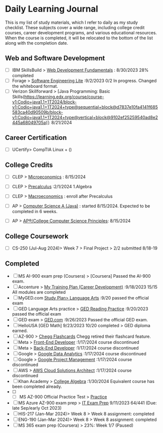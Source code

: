 # Daily Learning Journal
This is my list of study materials, which I refer to daily as my study checklist. These subjects cover a wide range, including college credit courses, career development programs, and various educational resources. When the course is completed, it will be relocated to the bottom of the list along with the completion date.

## Web and Software Development
- [ ] IBM SkillsBuild >  [Web Development Fundamentals](https://skills.yourlearning.ibm.com/activity/PLAN-8749C02A78EC?channelId=CNL_LCB_1616447372894)  : 8/30/2023 28% completed
- [ ] Forage > [Software Engineering Lite](https://www.theforage.com/dashboard)   :9/2/2023 0/2 In progress. Changed the whiteboard format.
- [ ] Verizon Skillforward > [Java Programming: Basic Skills(https://learning.edx.org/course/course-v1:Codio+java1.1+1T2024/block-v1:Codio+java1.1+1T2024+type@sequential+block@d7837e10fa4141f685583ca40d90509b/block-v1:Codio+java1.1+1T2024+type@vertical+block@9102ef25259540ad8e2445a68049705a)]: 8/21/2024
      
## Career Certification
- [ ] UCertify> CompTIA Linux + ()
      
## College Credits
- [ ] CLEP >   [Microeconomics](https://learn.modernstates.org/d2l/le/content/6700/viewContent/8211/View) : 8/15/2024
- [ ] CLEP >   [Precalculus](https://courses.modernstates.org/courses/course-v1:ModernStatesX+Precalculus+2017/course/) :2/1/2024 1.Algebra
- [ ] CLEP >   [Macroeconomics](https://courses.modernstates.org/courses/course-v1:ModernStatesX+Precalculus+2017/course/) : enroll after Precalculus
- [ ] AP > [Computer Science A (Java)](https://learning.edx.org/course/course-v1:PurdueX+CS180.1x+3T2019a/block-v1:PurdueX+CS180.1x+3T2019a+type@sequential+block@1f0359724882424797660a08da095f75/block-v1:PurdueX+CS180.1x+3T2019a+type@vertical+block@884bebfe9904431da596f2778f3cbb22) : started 8/15/2024. Expected to be completed in 6 weeks.
- [ ] AP > [AP®︎/College Computer Science Principles](https://www.khanacademy.org/computing/ap-computer-science-principles): 8/15/2024


## College Coursework
- [ ] CS-250 (Jul-Aug 2024)> Week 7 > Final Project > 2/2 submitted 8/18-19

## Completed
- [ ] MS AI-900 exam prep (Coursera) > [Coursera] Passed the AI-900 exam.
- [ ] Accenture >  [My Training Plan (Career Development)](https://cas.cclearning.accenture.com/cas/login?service=https%3A%2F%2Fccusa-lms.cclearning.accenture.com%2Flogin%2Findex.php)  :9/18/2023 15/15 All modules are completed
- [ ] MyGED.com [Study Plan> Language Arts](https://plus.aztecsoftware.com/) :9/20 passed the official exam
- [ ] GED Language Arts practice > [GED Reading Practice](https://www.gedpracticequestions.com/ged-reading-practice-test/)  :9/20/2023 passed the official exam
- [ ] GED exam >  [GED.com](https://app.ged.com/login?language=ENU&locale=USA)   :9/26/2023 Passed the official GED exam.
- [ ] HelloUSA [GED Math] 9/23/2023 10/20 completed > GED diploma earned.
- [ ] AZ-900 > [Chegg Flashcards](https://www.chegg.com/flashcards/practice-assessment-for-exam-az-900-microsoft-azu-b98c48d8-0757-4658-b0b3-8a3987ff7f7c/deck) Chegg retired their flashcard feature.
- [ ] Meta >  [Front-End Developer](https://www.coursera.org/in-progress) :1/17/2024 course discontinued
- [ ] Meta >  [Back-End Developer](https://www.coursera.org/in-progress)  :1/17/2024 course discontinued
- [ ] Google >  [Google Data Analytics](https://www.coursera.org/in-progress)  :1/17/2024 course discontinued
- [ ] Google >  [Google Project Management](https://www.coursera.org/in-progress) :1/17/2024 course discontinued
- [ ] AWS >   [AWS Cloud Solutions Architect](https://www.coursera.org/in-progress)  :1/17/2024 course discontinued
- [ ] Khan Academy > [College Algebra](https://www.khanacademy.org/math/college-algebra/xa5dd2923c88e7aa8:linear-equations-and-inequalities/xa5dd2923c88e7aa8:solving-equations-with-one-unknown/e/multistep_equations_with_distribution) :1/30/2024 Equivalent course has been completed already.
- [ ] - [ ] MS AZ-900 Official Practice Test > [Practice](https://learn.microsoft.com/en-us/credentials/certifications/exams/az-900/practice/results?assessmentId=23&snapshotId=21bd8b0b-071e-42f8-bc79-d7c909b7f9dd) 
- [ ] MS Azure AZ-900 exam prep >  [IT Exam Prep](https://www.itexams.com/exam/AZ-900) 9/11/2023 64/441 (Due: late Sep/early Oct 2023)
- [ ] HIS-217 (Jan-Mar 2024)> Week 8 > Week 8 assignment: completed
- [ ] ENG-190 (Jan-Mar 2024)> Week 8 > Week 8 assignment: completed
- [ ] MS 365 exam prep (Coursera) > 23%: Week 1/7 (Paused)
